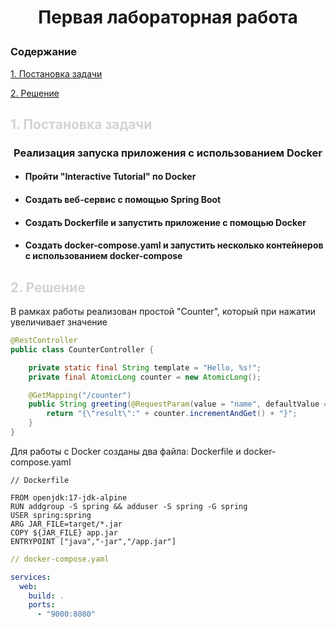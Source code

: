 # <p style="width: 100%; text-align: center">Первая лабораторная работа</p>

### Содержание

[1. Постановка задачи](#setTask)

[2. Решение](#decision)

## <a id="setTask" style="color: lightgrey">1. Постановка задачи</a>

### <p style="width: 100%; text-align: center">Реализация запуска приложения с использованием Docker</p>

- #### Пройти "Interactive Tutorial" по Docker
- #### Создать веб-сервис с помощью Spring Boot
- #### Создать Dockerfile и запустить приложение с помощью Docker
- #### Создать docker-compose.yaml и запустить несколько контейнеров с использованием docker-compose

## <a id="decision" style="color: lightgrey">2. Решение</a>

В рамках работы реализован простой "Counter", который при нажатии увеличивает значение

```java
@RestController
public class CounterController {

    private static final String template = "Hello, %s!";
    private final AtomicLong counter = new AtomicLong();

    @GetMapping("/counter")
    public String greeting(@RequestParam(value = "name", defaultValue = "World") String name) {
        return "{\"result\":" + counter.incrementAndGet() + "}";
    }
}
```

Для работы с Docker созданы два файла: Dockerfile и docker-compose.yaml

```docker
// Dockerfile

FROM openjdk:17-jdk-alpine
RUN addgroup -S spring && adduser -S spring -G spring
USER spring:spring
ARG JAR_FILE=target/*.jar
COPY ${JAR_FILE} app.jar
ENTRYPOINT ["java","-jar","/app.jar"]
```

```yaml
// docker-compose.yaml

services:
  web:
    build: .
    ports:
      - "9000:8080"
```

